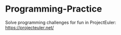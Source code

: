 # Programming-Practice

Solve programming challenges for fun in ProjectEuler: https://projecteuler.net/
